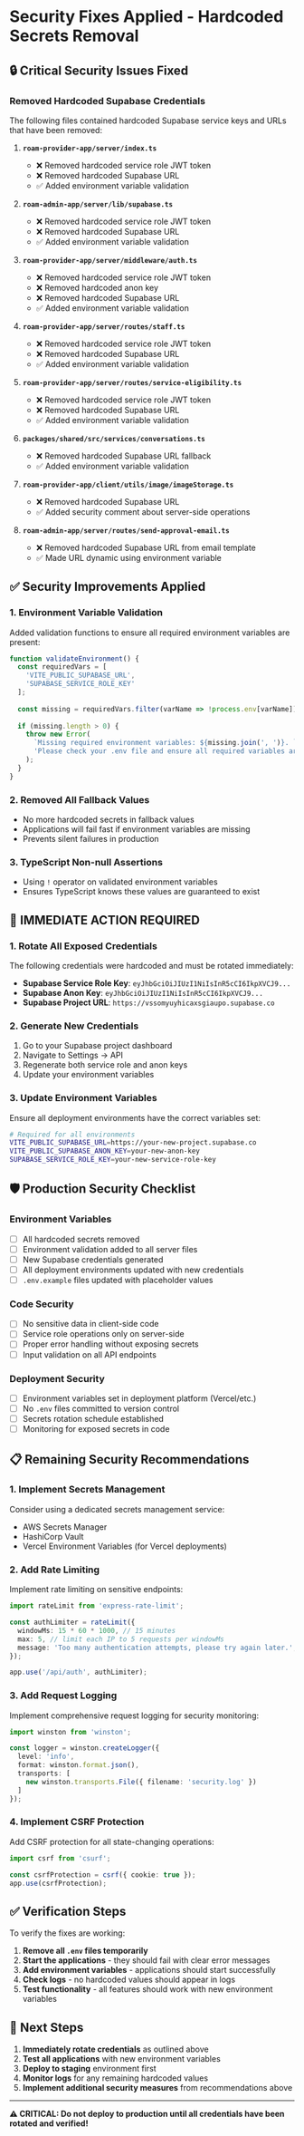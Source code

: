 # Security Fixes Applied - Hardcoded Secrets Removal

## 🔒 Critical Security Issues Fixed

### Removed Hardcoded Supabase Credentials

The following files contained hardcoded Supabase service keys and URLs that have been removed:

1. **`roam-provider-app/server/index.ts`**
   - ❌ Removed hardcoded service role JWT token
   - ❌ Removed hardcoded Supabase URL
   - ✅ Added environment variable validation

2. **`roam-admin-app/server/lib/supabase.ts`**
   - ❌ Removed hardcoded service role JWT token
   - ❌ Removed hardcoded Supabase URL
   - ✅ Added environment variable validation

3. **`roam-provider-app/server/middleware/auth.ts`**
   - ❌ Removed hardcoded service role JWT token
   - ❌ Removed hardcoded anon key
   - ❌ Removed hardcoded Supabase URL
   - ✅ Added environment variable validation

4. **`roam-provider-app/server/routes/staff.ts`**
   - ❌ Removed hardcoded service role JWT token
   - ❌ Removed hardcoded Supabase URL
   - ✅ Added environment variable validation

5. **`roam-provider-app/server/routes/service-eligibility.ts`**
   - ❌ Removed hardcoded service role JWT token
   - ❌ Removed hardcoded Supabase URL
   - ✅ Added environment variable validation

6. **`packages/shared/src/services/conversations.ts`**
   - ❌ Removed hardcoded Supabase URL fallback
   - ✅ Added environment variable validation

7. **`roam-provider-app/client/utils/image/imageStorage.ts`**
   - ❌ Removed hardcoded Supabase URL
   - ✅ Added security comment about server-side operations

8. **`roam-admin-app/server/routes/send-approval-email.ts`**
   - ❌ Removed hardcoded Supabase URL from email template
   - ✅ Made URL dynamic using environment variable

## ✅ Security Improvements Applied

### 1. Environment Variable Validation
Added validation functions to ensure all required environment variables are present:

```typescript
function validateEnvironment() {
  const requiredVars = [
    'VITE_PUBLIC_SUPABASE_URL',
    'SUPABASE_SERVICE_ROLE_KEY'
  ];
  
  const missing = requiredVars.filter(varName => !process.env[varName]);
  
  if (missing.length > 0) {
    throw new Error(
      `Missing required environment variables: ${missing.join(', ')}. ` +
      'Please check your .env file and ensure all required variables are set.'
    );
  }
}
```

### 2. Removed All Fallback Values
- No more hardcoded secrets in fallback values
- Applications will fail fast if environment variables are missing
- Prevents silent failures in production

### 3. TypeScript Non-null Assertions
- Using `!` operator on validated environment variables
- Ensures TypeScript knows these values are guaranteed to exist

## 🚨 IMMEDIATE ACTION REQUIRED

### 1. Rotate All Exposed Credentials
The following credentials were hardcoded and must be rotated immediately:

- **Supabase Service Role Key**: `eyJhbGciOiJIUzI1NiIsInR5cCI6IkpXVCJ9...`
- **Supabase Anon Key**: `eyJhbGciOiJIUzI1NiIsInR5cCI6IkpXVCJ9...`
- **Supabase Project URL**: `https://vssomyuyhicaxsgiaupo.supabase.co`

### 2. Generate New Credentials
1. Go to your Supabase project dashboard
2. Navigate to Settings → API
3. Regenerate both service role and anon keys
4. Update your environment variables

### 3. Update Environment Variables
Ensure all deployment environments have the correct variables set:

```bash
# Required for all environments
VITE_PUBLIC_SUPABASE_URL=https://your-new-project.supabase.co
VITE_PUBLIC_SUPABASE_ANON_KEY=your-new-anon-key
SUPABASE_SERVICE_ROLE_KEY=your-new-service-role-key
```

## 🛡️ Production Security Checklist

### Environment Variables
- [ ] All hardcoded secrets removed
- [ ] Environment validation added to all server files
- [ ] New Supabase credentials generated
- [ ] All deployment environments updated with new credentials
- [ ] `.env.example` files updated with placeholder values

### Code Security
- [ ] No sensitive data in client-side code
- [ ] Service role operations only on server-side
- [ ] Proper error handling without exposing secrets
- [ ] Input validation on all API endpoints

### Deployment Security
- [ ] Environment variables set in deployment platform (Vercel/etc.)
- [ ] No `.env` files committed to version control
- [ ] Secrets rotation schedule established
- [ ] Monitoring for exposed secrets in code

## 📋 Remaining Security Recommendations

### 1. Implement Secrets Management
Consider using a dedicated secrets management service:
- AWS Secrets Manager
- HashiCorp Vault
- Vercel Environment Variables (for Vercel deployments)

### 2. Add Rate Limiting
Implement rate limiting on sensitive endpoints:
```typescript
import rateLimit from 'express-rate-limit';

const authLimiter = rateLimit({
  windowMs: 15 * 60 * 1000, // 15 minutes
  max: 5, // limit each IP to 5 requests per windowMs
  message: 'Too many authentication attempts, please try again later.',
});

app.use('/api/auth', authLimiter);
```

### 3. Add Request Logging
Implement comprehensive request logging for security monitoring:
```typescript
import winston from 'winston';

const logger = winston.createLogger({
  level: 'info',
  format: winston.format.json(),
  transports: [
    new winston.transports.File({ filename: 'security.log' })
  ]
});
```

### 4. Implement CSRF Protection
Add CSRF protection for all state-changing operations:
```typescript
import csrf from 'csurf';

const csrfProtection = csrf({ cookie: true });
app.use(csrfProtection);
```

## ✅ Verification Steps

To verify the fixes are working:

1. **Remove all `.env` files temporarily**
2. **Start the applications** - they should fail with clear error messages
3. **Add environment variables** - applications should start successfully
4. **Check logs** - no hardcoded values should appear in logs
5. **Test functionality** - all features should work with new environment variables

## 🎯 Next Steps

1. **Immediately rotate credentials** as outlined above
2. **Test all applications** with new environment variables
3. **Deploy to staging** environment first
4. **Monitor logs** for any remaining hardcoded values
5. **Implement additional security measures** from recommendations above

---

**⚠️ CRITICAL: Do not deploy to production until all credentials have been rotated and verified!**